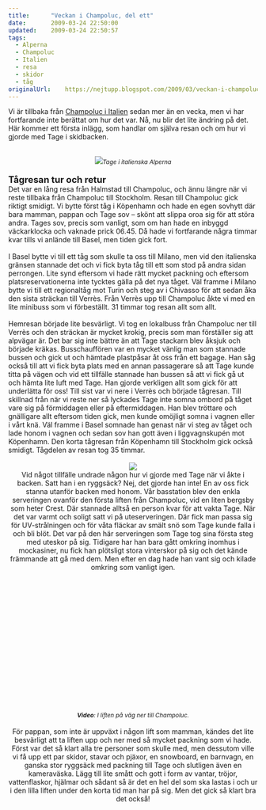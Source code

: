 ```yaml
---
title:		"Veckan i Champoluc, del ett"
date:		2009-03-24 22:50:00
updated:	2009-03-24 22:50:57
tags: 
  - Alperna
  - Champoluc
  - Italien
  - resa
  - skidor
  - tåg	
originalUrl:	https://nejtupp.blogspot.com/2009/03/veckan-i-champoluc-del-ett.html
---
```


Vi är tillbaka från <a href="http://maps.google.com/maps?f=q&source=s_q&hl=sv&geocode=&q=champoluc&sll=37.0625,-95.677068&sspn=64.36916,135.351563&ie=UTF8&ll=45.767523,7.745361&spn=7.23483,16.918945&t=h&z=7">Champoluc i Italien</a> sedan mer än en vecka, men vi har fortfarande inte berättat om hur det var. Nå, nu blir det lite ändring på det. Här kommer ett första inlägg, som handlar om själva resan och om hur vi gjorde med Tage i skidbacken.<br><br><div style="text-align: center;"><img src="../../../../img/_MG_1592_1024pix.jpg"><span style="font-size:85%;"><span style="font-style: italic;">Tage i italienska Alperna</span></span><br></div><br><span style="font-size:130%;"><span style="font-weight: bold;">Tågresan tur och retur</span></span><br>Det var en lång resa från Halmstad till Champoluc, och ännu längre när vi reste tillbaka från Champoluc till Stockholm. Resan till Champoluc gick riktigt smidigt. Vi bytte först tåg i Köpenhamn och hade en egen sovhytt där bara mamman, pappan och Tage sov – skönt att slippa oroa sig för att störa andra. Tages sov, precis som vanligt, som om han hade en inbyggd väckarklocka och vaknade prick 06.45. Då hade vi fortfarande några timmar kvar tills vi anlände till Basel, men tiden gick fort.<br><br>I Basel bytte vi till ett tåg som skulle ta oss till Milano, men vid den italienska gränsen stannade det och vi fick byta tåg till ett som stod på andra sidan perrongen. Lite synd eftersom vi hade rätt mycket packning och eftersom platsreservationerna inte tycktes gälla på det nya tåget. Väl framme i Milano bytte vi till ett regionaltåg mot Turin och steg av i Chivasso för att sedan åka den sista sträckan till Verrès. Från Verrès upp till Champoluc åkte vi med en lite minibuss som vi förbeställt. 31 timmar tog resan allt som allt.<br><br>Hemresan började lite besvärligt. Vi tog en lokalbuss från Champoluc ner till Verrès och den sträckan är mycket krokig, precis som man förställer sig att alpvägar är. Det bar sig inte bättre än att Tage stackarn blev åksjuk och började kräkas. Busschauffören var en mycket vänlig man som stannade bussen och gick ut och hämtade plastpåsar åt oss från ett bagage. Han såg också till att vi fick byta plats med en annan passagerare så att Tage kunde titta på vägen och vid ett tillfälle stannade han bussen så att vi fick gå ut och hämta lite luft med Tage. Han gjorde verkligen allt som gick för att underlätta för oss! Till sist var vi nere i Verrès och började tågresan. Till skillnad från när vi reste ner så lyckades Tage inte somna ombord på tåget vare sig på förmiddagen eller på eftermiddagen. Han blev tröttare och gnälligare allt eftersom tiden gick, men kunde omöjligt somna i vagnen eller i vårt knä. Väl framme i Basel somnade han genast när vi steg av tåget och lade honom i vagnen och sedan sov han gott även i liggvagnskupén mot Köpenhamn. Den korta tågresan från Köpenhamn till Stockholm gick också smidigt. Tågdelen av resan tog 35 timmar.<br><br><div style="text-align: center;"><img src="../../../../img/_MG_1595_1024pix.jpg"><br>Vid något tillfälle undrade någon hur vi gjorde med Tage när vi åkte i backen. Satt han i en ryggsäck? Nej, det gjorde han inte! En av oss fick stanna utanför backen med honom. Vår basstation blev den enkla serveringen ovanför den första liften från Champoluc, vid en liten bergsby som heter Crest. Där stannade alltså en person kvar för att vakta Tage. När det var varmt och soligt satt vi på uteserveringen. Där fick man passa sig för UV-strålningen och för våta fläckar av smält snö som Tage kunde falla i och bli blöt. Det var på den här serveringen som Tage tog sina första steg med uteskor på sig. Tidigare har han bara gått omkring inomhus i mockasiner, nu fick han plötsligt stora vinterskor på sig och det kände främmande att gå med dem. Men efter en dag hade han vant sig och kilade omkring som vanligt igen.<br><br><div style="text-align: center;"><object id="BLOG_video-af651a61ed8aa608" class="BLOG_video_class" contentid="af651a61ed8aa608" height="266" width="320"></object><br><div style="text-align: center;"><span style="font-size:85%;"><span style="font-style: italic;"><span style="font-weight: bold;">Video</span>: I liften på väg ner till Champoluc.</span></span><br></div></div><br>För pappan, som inte är uppväxt i någon lift som mamman, kändes det lite besvärligt att ta liften upp och ner med så mycket packning som vi hade. Först var det så klart alla tre personer som skulle med, men dessutom ville vi få upp ett par skidor, stavar och pjäxor, en snowboard, en barnvagn, en ganska stor ryggsäck med packning till Tage och slutligen även en kameraväska. Lägg till lite smått och gott i form av vantar, tröjor, vattenflaskor, hjälmar och sådant så är det en hel del som ska lastas i och ur i den lilla liften under den korta tid man har på sig. Men det gick så klart bra det också!
<!-- no comments on this post -->